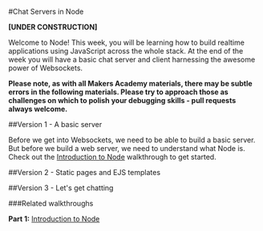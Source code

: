 #Chat Servers in Node

**[UNDER CONSTRUCTION]**

Welcome to Node! This week, you will be learning how to build realtime applications using JavaScript across the whole stack. At the end of the week you will have a basic chat server and client harnessing the awesome power of Websockets.

**Please note, as with all Makers Academy materials, there may be subtle errors in the following materials. Please try to approach those as challenges on which to polish your debugging skills - pull requests always welcome.**

##Version 1 - A basic server

Before we get into Websockets, we need to be able to build a basic server. But before we build a web server, we need to understand what Node is. 
Check out the [Introduction to Node](https://github.com/makersacademy/Walkthroughs/blob/master/intro_to_node.md) walkthrough to get started.

##Version 2 - Static pages and EJS templates

##Version 3 - Let's get chatting

###Related walkthroughs

**Part 1:** [Introduction to Node](https://github.com/makersacademy/Walkthroughs/blob/master/intro_to_node.md)

